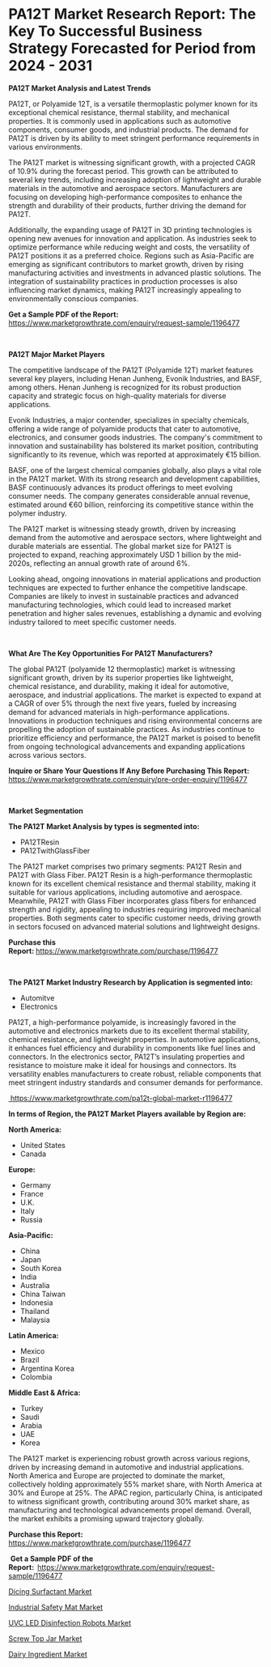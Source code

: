 <p><h1>PA12T Market Research Report: The Key To Successful Business Strategy Forecasted for Period from 2024 - 2031</h1></p><p><strong>PA12T Market Analysis and Latest Trends</strong></p>
<p><p>PA12T, or Polyamide 12T, is a versatile thermoplastic polymer known for its exceptional chemical resistance, thermal stability, and mechanical properties. It is commonly used in applications such as automotive components, consumer goods, and industrial products. The demand for PA12T is driven by its ability to meet stringent performance requirements in various environments.</p><p>The PA12T market is witnessing significant growth, with a projected CAGR of 10.9% during the forecast period. This growth can be attributed to several key trends, including increasing adoption of lightweight and durable materials in the automotive and aerospace sectors. Manufacturers are focusing on developing high-performance composites to enhance the strength and durability of their products, further driving the demand for PA12T.</p><p>Additionally, the expanding usage of PA12T in 3D printing technologies is opening new avenues for innovation and application. As industries seek to optimize performance while reducing weight and costs, the versatility of PA12T positions it as a preferred choice. Regions such as Asia-Pacific are emerging as significant contributors to market growth, driven by rising manufacturing activities and investments in advanced plastic solutions. The integration of sustainability practices in production processes is also influencing market dynamics, making PA12T increasingly appealing to environmentally conscious companies.</p></p>
<p><strong>Get a Sample PDF of the Report:&nbsp;</strong> <a href="https://www.marketgrowthrate.com/enquiry/request-sample/1196477">https://www.marketgrowthrate.com/enquiry/request-sample/1196477</a></p>
<p>&nbsp;</p>
<p><strong>PA12T Major Market Players</strong></p>
<p><p>The competitive landscape of the PA12T (Polyamide 12T) market features several key players, including Henan Junheng, Evonik Industries, and BASF, among others. Henan Junheng is recognized for its robust production capacity and strategic focus on high-quality materials for diverse applications.</p><p>Evonik Industries, a major contender, specializes in specialty chemicals, offering a wide range of polyamide products that cater to automotive, electronics, and consumer goods industries. The company's commitment to innovation and sustainability has bolstered its market position, contributing significantly to its revenue, which was reported at approximately €15 billion.</p><p>BASF, one of the largest chemical companies globally, also plays a vital role in the PA12T market. With its strong research and development capabilities, BASF continuously advances its product offerings to meet evolving consumer needs. The company generates considerable annual revenue, estimated around €60 billion, reinforcing its competitive stance within the polymer industry.</p><p>The PA12T market is witnessing steady growth, driven by increasing demand from the automotive and aerospace sectors, where lightweight and durable materials are essential. The global market size for PA12T is projected to expand, reaching approximately USD 1 billion by the mid-2020s, reflecting an annual growth rate of around 6%.</p><p>Looking ahead, ongoing innovations in material applications and production techniques are expected to further enhance the competitive landscape. Companies are likely to invest in sustainable practices and advanced manufacturing technologies, which could lead to increased market penetration and higher sales revenues, establishing a dynamic and evolving industry tailored to meet specific customer needs.</p></p>
<p>&nbsp;</p>
<p><strong>What Are The Key Opportunities For PA12T Manufacturers?</strong></p>
<p><p>The global PA12T (polyamide 12 thermoplastic) market is witnessing significant growth, driven by its superior properties like lightweight, chemical resistance, and durability, making it ideal for automotive, aerospace, and industrial applications. The market is expected to expand at a CAGR of over 5% through the next five years, fueled by increasing demand for advanced materials in high-performance applications. Innovations in production techniques and rising environmental concerns are propelling the adoption of sustainable practices. As industries continue to prioritize efficiency and performance, the PA12T market is poised to benefit from ongoing technological advancements and expanding applications across various sectors.</p></p>
<p><strong>Inquire or Share Your Questions If Any Before Purchasing This Report:</strong> <a href="https://www.marketgrowthrate.com/enquiry/pre-order-enquiry/1196477">https://www.marketgrowthrate.com/enquiry/pre-order-enquiry/1196477</a></p>
<p>&nbsp;</p>
<p><strong>Market Segmentation</strong></p>
<p><strong>The PA12T Market Analysis by types is segmented into:</strong></p>
<p><ul><li>PA12TResin</li><li>PA12TwithGlassFiber</li></ul></p>
<p><p>The PA12T market comprises two primary segments: PA12T Resin and PA12T with Glass Fiber. PA12T Resin is a high-performance thermoplastic known for its excellent chemical resistance and thermal stability, making it suitable for various applications, including automotive and aerospace. Meanwhile, PA12T with Glass Fiber incorporates glass fibers for enhanced strength and rigidity, appealing to industries requiring improved mechanical properties. Both segments cater to specific customer needs, driving growth in sectors focused on advanced material solutions and lightweight designs.</p></p>
<p><strong>Purchase this Report:&nbsp;</strong><a href="https://www.marketgrowthrate.com/purchase/1196477">https://www.marketgrowthrate.com/purchase/1196477</a></p>
<p>&nbsp;</p>
<p><strong>The PA12T Market Industry Research by Application is segmented into:</strong></p>
<p><ul><li>Automitve</li><li>Electronics</li></ul></p>
<p><p>PA12T, a high-performance polyamide, is increasingly favored in the automotive and electronics markets due to its excellent thermal stability, chemical resistance, and lightweight properties. In automotive applications, it enhances fuel efficiency and durability in components like fuel lines and connectors. In the electronics sector, PA12T’s insulating properties and resistance to moisture make it ideal for housings and connectors. Its versatility enables manufacturers to create robust, reliable components that meet stringent industry standards and consumer demands for performance.</p></p>
<p><a href="https://www.marketgrowthrate.com/pa12t-global-market-r1196477">&nbsp;https://www.marketgrowthrate.com/pa12t-global-market-r1196477</a></p>
<p><strong>In terms of Region, the PA12T Market Players available by Region are:</strong></p>
<p>
    <p> <strong> North America: </strong>
        <ul>
            <li>United States</li>
            <li>Canada</li>
        </ul>
        </p> 
    <p> <strong> Europe: </strong>
        <ul>
            <li>Germany</li>
            <li>France</li>
            <li>U.K.</li>
            <li>Italy</li>
            <li>Russia</li>
        </ul>
        </p> 
    <p> <strong> Asia-Pacific: </strong>
        <ul>
            <li>China</li>
            <li>Japan</li>
            <li>South Korea</li>
            <li>India</li>
            <li>Australia</li>
            <li>China Taiwan</li>
            <li>Indonesia</li>
            <li>Thailand</li>
            <li>Malaysia</li>
        </ul>
        </p> 
    <p> <strong> Latin America: </strong>
        <ul>
            <li>Mexico</li>
            <li>Brazil</li>
            <li>Argentina Korea</li>
            <li>Colombia</li>
        </ul>
        </p> 
    <p> <strong> Middle East & Africa: </strong>
        <ul>
            <li>Turkey</li>
            <li>Saudi</li>
            <li>Arabia</li>
            <li>UAE</li>
            <li>Korea</li>
        </ul>
    </p>
    </p>
<p><p>The PA12T market is experiencing robust growth across various regions, driven by increasing demand in automotive and industrial applications. North America and Europe are projected to dominate the market, collectively holding approximately 55% market share, with North America at 30% and Europe at 25%. The APAC region, particularly China, is anticipated to witness significant growth, contributing around 30% market share, as manufacturing and technological advancements propel demand. Overall, the market exhibits a promising upward trajectory globally.</p></p>
<p><strong>Purchase this Report: </strong><a href="https://www.marketgrowthrate.com/purchase/1196477">https://www.marketgrowthrate.com/purchase/1196477</a></p>
<p>&nbsp;<strong>Get a Sample PDF of the Report:&nbsp;&nbsp;</strong><a href="https://www.marketgrowthrate.com/enquiry/request-sample/1196477">https://www.marketgrowthrate.com/enquiry/request-sample/1196477</a></p>
<p><strong></strong></p>
<p><p><a href="https://medium.com/@austincooper643/dicing-surfactant-market-size-share-trends-analysis-report-by-product-type-a-type-b-others-cbf39f73673d">Dicing Surfactant Market</a></p><p><a href="https://www.linkedin.com/pulse/analyzing-industrial-safety-mat-market-dynamics-growth-drivers-uhrqe?trackingId=YFVBsli7RsSAQE2u0iAr3w%3D%3D">Industrial Safety Mat Market</a></p><p><a href="https://medium.com/@austincooper643/global-uvc-led-disinfection-robots-market-exploring-market-share-market-trends-and-future-growth-6ef73d4f493a?postPublishedType=repub">UVC LED Disinfection Robots Market</a></p><p><a href="https://www.linkedin.com/pulse/global-perspectives-screw-top-jar-market-trends-challenges-d9rze?trackingId=nWFHMJtmT%2FGdCO%2F%2FpYAZRw%3D%3D">Screw Top Jar Market</a></p><p><a href="https://issuu.com/reportprime-2/docs/dairy-ingredient-market-size-2030.p_f1ff8e62ea2e8d">Dairy Ingredient Market</a></p></p>